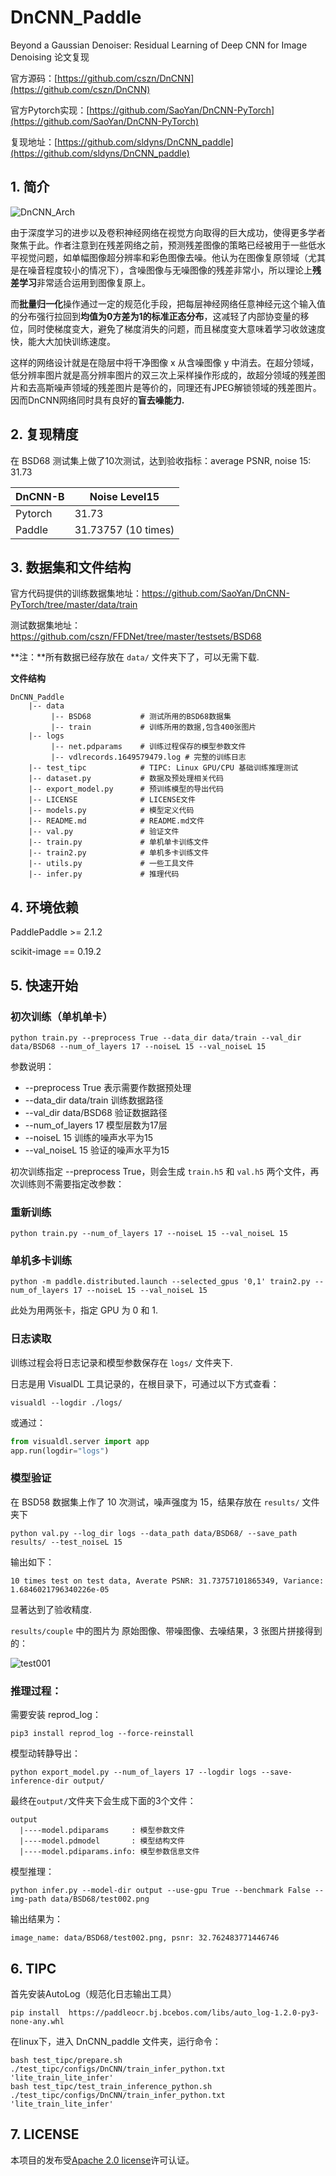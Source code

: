 # DnCNN_Paddle
Beyond a Gaussian Denoiser: Residual Learning of Deep CNN for Image Denoising 论文复现

官方源码：[https://github.com/cszn/DnCNN](https://github.com/cszn/DnCNN)

官方Pytorch实现：[https://github.com/SaoYan/DnCNN-PyTorch](https://github.com/SaoYan/DnCNN-PyTorch)

复现地址：[https://github.com/sldyns/DnCNN_paddle](https://github.com/sldyns/DnCNN_paddle)

## 1. 简介

![DnCNN_Arch](DnCNN_Arch.png)

由于深度学习的进步以及卷积神经网络在视觉方向取得的巨大成功，使得更多学者聚焦于此。作者注意到在残差网络之前，预测残差图像的策略已经被用于一些低水平视觉问题，如单幅图像超分辨率和彩色图像去噪。他认为在图像复原领域（尤其是在噪音程度较小的情况下），含噪图像与无噪图像的残差非常小，所以理论上**残差学习**非常适合运用到图像复原上。

而**批量归一化**操作通过一定的规范化手段，把每层神经网络任意神经元这个输入值的分布强行拉回到**均值为0方差为1的标准正态分布**，这减轻了内部协变量的移位，同时使梯度变大，避免了梯度消失的问题，而且梯度变大意味着学习收敛速度快，能大大加快训练速度。

这样的网络设计就是在隐层中将干净图像 x 从含噪图像 y 中消去。在超分领域，低分辨率图片就是高分辨率图片的双三次上采样操作形成的，故超分领域的残差图片和去高斯噪声领域的残差图片是等价的，同理还有JPEG解锁领域的残差图片。因而DnCNN网络同时具有良好的**盲去噪能力.**

## 2. 复现精度

在 BSD68 测试集上做了10次测试，达到验收指标：average PSNR, noise 15: 31.73

| DnCNN-B | Noise Level15       |
| ------- | ------------------- |
| Pytorch | 31.73               |
| Paddle  | 31.73757 (10 times) |

## 3. 数据集和文件结构

官方代码提供的训练数据集地址：https://github.com/SaoYan/DnCNN-PyTorch/tree/master/data/train

测试数据集地址：https://github.com/cszn/FFDNet/tree/master/testsets/BSD68

**注：**所有数据已经存放在 `data/` 文件夹下了，可以无需下载.

**文件结构**

```
DnCNN_Paddle
    |-- data
         |-- BSD68           # 测试所用的BSD68数据集
         |-- train           # 训练所用的数据,包含400张图片
    |-- logs
         |-- net.pdparams    # 训练过程保存的模型参数文件
         |-- vdlrecords.1649579479.log # 完整的训练日志
    |-- test_tipc            # TIPC: Linux GPU/CPU 基础训练推理测试
    |-- dataset.py           # 数据及预处理相关代码
    |-- export_model.py      # 预训练模型的导出代码
    |-- LICENSE              # LICENSE文件
    |-- models.py            # 模型定义代码
    |-- README.md            # README.md文件
    |-- val.py               # 验证文件
    |-- train.py             # 单机单卡训练文件
    |-- train2.py            # 单机多卡训练文件
    |-- utils.py             # 一些工具文件
    |-- infer.py             # 推理代码
```

## 4. 环境依赖

PaddlePaddle >= 2.1.2

scikit-image == 0.19.2

## 5. 快速开始

### 初次训练（单机单卡）

```shell
python train.py --preprocess True --data_dir data/train --val_dir data/BSD68 --num_of_layers 17 --noiseL 15 --val_noiseL 15
```

参数说明：

- --preprocess True 表示需要作数据预处理
- --data_dir data/train 训练数据路径
- --val_dir data/BSD68 验证数据路径
- --num_of_layers 17 模型层数为17层
- --noiseL 15 训练的噪声水平为15
- --val_noiseL 15 验证的噪声水平为15

初次训练指定 --preprocess True，则会生成 `train.h5` 和 `val.h5` 两个文件，再次训练则不需要指定改参数：

### 重新训练

```shell
python train.py --num_of_layers 17 --noiseL 15 --val_noiseL 15
```

### 单机多卡训练

```shell
python -m paddle.distributed.launch --selected_gpus '0,1' train2.py --num_of_layers 17 --noiseL 15 --val_noiseL 15
```

此处为用两张卡，指定 GPU 为 0 和 1.

### 日志读取

训练过程会将日志记录和模型参数保存在 `logs/` 文件夹下.

日志是用 VisualDL 工具记录的，在根目录下，可通过以下方式查看：

```shell
visualdl --logdir ./logs/
```

或通过：

```python
from visualdl.server import app
app.run(logdir="logs")
```

### 模型验证

在 BSD58 数据集上作了 10 次测试，噪声强度为 15，结果存放在 `results/` 文件夹下

```shell
python val.py --log_dir logs --data_path data/BSD68/ --save_path results/ --test_noiseL 15
```

输出如下：

```
10 times test on test data, Averate PSNR: 31.73757101865349, Variance: 1.6846021796340226e-05
```

显著达到了验收精度.

`results/couple` 中的图片为 原始图像、带噪图像、去噪结果，3 张图片拼接得到的：

![test001](test001.png)

### 推理过程：

需要安装 reprod_log：

```shell
pip3 install reprod_log --force-reinstall
```

模型动转静导出：

```shell
python export_model.py --num_of_layers 17 --logdir logs --save-inference-dir output/
```

最终在`output/`文件夹下会生成下面的3个文件：

```
output
  |----model.pdiparams     : 模型参数文件
  |----model.pdmodel       : 模型结构文件
  |----model.pdiparams.info: 模型参数信息文件
```

模型推理：

```
python infer.py --model-dir output --use-gpu True --benchmark False --img-path data/BSD68/test002.png
```

输出结果为：

```shell
image_name: data/BSD68/test002.png, psnr: 32.762483771446746
```

## 6. TIPC

首先安装AutoLog（规范化日志输出工具）

```shell
pip install  https://paddleocr.bj.bcebos.com/libs/auto_log-1.2.0-py3-none-any.whl
```

在linux下，进入 DnCNN_paddle 文件夹，运行命令：

```shell
bash test_tipc/prepare.sh ./test_tipc/configs/DnCNN/train_infer_python.txt 'lite_train_lite_infer'
bash test_tipc/test_train_inference_python.sh ./test_tipc/configs/DnCNN/train_infer_python.txt 'lite_train_lite_infer'
```

## 7. LICENSE

本项目的发布受[Apache 2.0 license](https://github.com/PaddlePaddle/models/blob/release/2.2/community/repo_template/LICENSE)许可认证。
